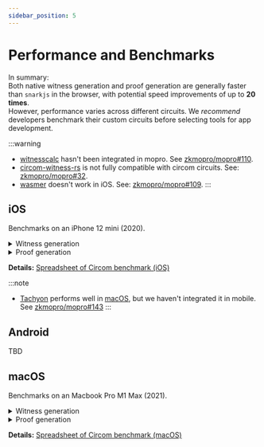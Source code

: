 ```yaml
---
sidebar_position: 5
---
```


# Performance and Benchmarks

In summary: <br/>
Both native witness generation and proof generation are generally faster than `snarkjs` in the browser, with potential speed improvements of up to **20 times**. <br/>
However, performance varies across different circuits.
We _recommend_ developers benchmark their custom circuits before selecting tools for app development.

:::warning
- [witnesscalc](https://github.com/0xPolygonID/witnesscalc) hasn't been integrated in mopro. See [zkmopro/mopro#110](https://github.com/zkmopro/mopro/issues/110).
- [circom-witness-rs](https://github.com/philsippl/circom-witness-rs) is not fully compatible with circom circuits. See: [zkmopro/mopro#32](https://github.com/zkmopro/mopro/issues/32).
- [wasmer](https://github.com/arkworks-rs/circom-compat) doesn't work in iOS. See: [zkmopro/mopro#109](https://github.com/zkmopro/mopro/issues/109).
:::

## iOS

Benchmarks on an iPhone 12 mini (2020).

<details>
  <summary>Witness generation</summary>

| SHA256 | [witnesscalc](https://github.com/0xPolygonID/witnesscalc) | [circom-witness-rs](https://github.com/philsippl/circom-witness-rs) | [wasmer](https://github.com/arkworks-rs/circom-compat) | [w2c](https://github.com/vimwitch/rust-witness) | [snarkjs](https://github.com/iden3/snarkjs) |
| :--: | :--: | :--: | :--: | :--: | :--: |
| Average | 22.3 ms | 36.1 ms | 476.1 ms | 90.3 ms | 163.5 ms |
| Stdev | 1.2 ms | 0.3 ms | 27.8 ms | 1.2 ms | 6.7 ms |
| Comparing to snarkjs | <font color="FFB546">**~7x**</font> | ~4.5x | ~(-3)x | ~1.8 | - |

<iframe width="552" height="257" seamless frameborder="0" scrolling="no" src="https://docs.google.com/spreadsheets/d/e/2PACX-1vTbLHpEzT1ybhta5NVQrDQuOLwgGzLGpm2amiWgLRu0l9ZvXMNtNZ-DWIlySL0zO30UWn_nZvkfaQWY/pubchart?oid=745835114&amp;format=interactive"></iframe>

| Keccak256 | [witnesscalc](https://github.com/0xPolygonID/witnesscalc) | [circom-witness-rs](https://github.com/philsippl/circom-witness-rs) | [wasmer](https://github.com/arkworks-rs/circom-compat) | [w2c](https://github.com/vimwitch/rust-witness) | [snarkjs](https://github.com/iden3/snarkjs) |
| :--: | :--: | :--: | :--: | :--: | :--: |
| Average | 144.7 ms | 26.2 ms | 440.7 ms | 160.7 ms | 257.1 ms |
| Stdev | 1.8 ms | 4.5 ms | 10.4 ms | 3.3 ms | 4.1 ms |
| Comparing to snarkjs | ~1.8x | <font color="FFB546">**~10x**</font> | ~(-1.7)x | ~1.6x | - |

<iframe width="541" height="259" seamless frameborder="0" scrolling="no" src="https://docs.google.com/spreadsheets/d/e/2PACX-1vTbLHpEzT1ybhta5NVQrDQuOLwgGzLGpm2amiWgLRu0l9ZvXMNtNZ-DWIlySL0zO30UWn_nZvkfaQWY/pubchart?oid=1466340585&amp;format=interactive"></iframe>

| RSA | [witnesscalc](https://github.com/0xPolygonID/witnesscalc) | [circom-witness-rs](https://github.com/philsippl/circom-witness-rs) | [wasmer](https://github.com/arkworks-rs/circom-compat) | [w2c](https://github.com/vimwitch/rust-witness) | [snarkjs](https://github.com/iden3/snarkjs) |
| :--: | :--: | :--: | :--: | :--: | :--: |
| Average | 208.5 ms | 513.1 ms | 5488 ms | 3861 ms | 5421 ms |
| Stdev | 5.8 ms | 11.2 ms | 47.8 ms | 10.8 ms | 9.9 ms |
| Comparing to snarkjs | <font color="FFB546">**~26x**</font> | ~10x | ~(-1)x | ~1.4x | - |

<iframe width="537" height="256" seamless frameborder="0" scrolling="no" src="https://docs.google.com/spreadsheets/d/e/2PACX-1vTbLHpEzT1ybhta5NVQrDQuOLwgGzLGpm2amiWgLRu0l9ZvXMNtNZ-DWIlySL0zO30UWn_nZvkfaQWY/pubchart?oid=1593466084&amp;format=interactive"></iframe>
</details>

<details>
  <summary>Proof generation</summary>

| SHA256 | [rapidsnark](https://github.com/iden3/rapidsnark) | [ark-works](https://github.com/arkworks-rs/circom-compat) | [snarkjs](https://github.com/iden3/snarkjs) |
| :--: | :--: | :--: | :--: | 
| Average | 795.2 ms | 550.4 ms | 2374.1 ms |
| Stdev | 17.2 ms | 27.2 ms | 62.9 ms |
| Comparing to snarkjs | ~3x | <font color="FFB546">**~4.3x**</font> | - |

<iframe width="467" height="269" seamless frameborder="0" scrolling="no" src="https://docs.google.com/spreadsheets/d/e/2PACX-1vTbLHpEzT1ybhta5NVQrDQuOLwgGzLGpm2amiWgLRu0l9ZvXMNtNZ-DWIlySL0zO30UWn_nZvkfaQWY/pubchart?oid=127729877&amp;format=interactive"></iframe>

| Keccak256 | [rapidsnark](https://github.com/iden3/rapidsnark) | [ark-works](https://github.com/arkworks-rs/circom-compat) | [snarkjs](https://github.com/iden3/snarkjs) |
| :--: | :--: | :--: | :--: | 
| Average | 2647.9 ms | 1221.1 ms | 8149.1 ms |
| Stdev | 14.4 ms | 42.7 ms | 283.575 ms |
| Comparing to snarkjs | ~3x | <font color="FFB546">**~6.7x**</font> | - |

<iframe width="495" height="252" seamless frameborder="0" scrolling="no" src="https://docs.google.com/spreadsheets/d/e/2PACX-1vTbLHpEzT1ybhta5NVQrDQuOLwgGzLGpm2amiWgLRu0l9ZvXMNtNZ-DWIlySL0zO30UWn_nZvkfaQWY/pubchart?oid=333122430&amp;format=interactive"></iframe>

| RSA | [rapidsnark](https://github.com/iden3/rapidsnark) | [ark-works](https://github.com/arkworks-rs/circom-compat) | [snarkjs](https://github.com/iden3/snarkjs) |
| :--: | :--: | :--: | :--: | 
| Average | 2908.6 ms | 2324.4 ms | 10304.8 ms |
| Stdev | 112.9 ms | 67.1 ms | 605.5 ms |
| Comparing to snarkjs | ~3.5x | <font color="FFB546">**~4.4x**</font> | - |

<iframe width="484" height="266" seamless frameborder="0" scrolling="no" src="https://docs.google.com/spreadsheets/d/e/2PACX-1vTbLHpEzT1ybhta5NVQrDQuOLwgGzLGpm2amiWgLRu0l9ZvXMNtNZ-DWIlySL0zO30UWn_nZvkfaQWY/pubchart?oid=1171109874&amp;format=interactive"></iframe>
</details>

**Details:** [Spreadsheet of Circom benchmark (iOS)](https://docs.google.com/spreadsheets/d/1MFABmsYSUsWDmhbjleqhBXk7nkYwhu589yK-CHtRkNI/edit?usp=sharing)

:::note
- [Tachyon](https://github.com/kroma-network/tachyon) performs well in [macOS](#macos), but we haven't integrated it in mobile. See [zkmopro/mopro#143](https://github.com/zkmopro/mopro/issues/143)
:::

## Android

TBD

## macOS

Benchmarks on an Macbook Pro M1 Max (2021).

<details>
  <summary>Witness generation</summary>

| SHA256 | [Tachyon](https://github.com/kroma-network/tachyon) | [witnesscalc](https://github.com/0xPolygonID/witnesscalc) | [circom-witness-rs](https://github.com/philsippl/circom-witness-rs) | [wasmer](https://github.com/arkworks-rs/circom-compat) | [w2c](https://github.com/vimwitch/rust-witness) | [snarkjs](https://github.com/iden3/snarkjs) |
| :--: | :--: | :--: | :--: | :--: | :--: | :--: |
| Average | 3.2 ms | 22.2 ms | 42.8 ms | 454.5 ms | 88.8 ms | 132.8 ms | 
| Stdev | 0.2 ms | 5.2 ms | 2.2 ms | 26.7 ms | 1.0 ms | 1.3 ms |
| Comparing to snarkjs | <font color="FFB546">**~41x**</font> | ~6x | ~3x | ~(-3.4)x | ~1.5x | - |

<iframe width="466" height="254" seamless frameborder="0" scrolling="no" src="https://docs.google.com/spreadsheets/d/e/2PACX-1vQOuS5abdzvh6znXORvSo7M85ubmDpSmE3C1Zs_l56wd25lMK4FZPEWOaCp7WrOlIjc3jEcWa0lfiy9/pubchart?oid=2079338651&amp;format=interactive"></iframe>

| Keccak256 | [Tachyon](https://github.com/kroma-network/tachyon) | [witnesscalc](https://github.com/0xPolygonID/witnesscalc) | [circom-witness-rs](https://github.com/philsippl/circom-witness-rs) | [wasmer](https://github.com/arkworks-rs/circom-compat) | [w2c](https://github.com/vimwitch/rust-witness) | [snarkjs](https://github.com/iden3/snarkjs) |
| :--: | :--: | :--: | :--: | :--: | :--: | :--: |
| Average | 9.8 ms | 72.3 ms | 14.1 ms | 447.1 ms | 169 ms | 234.6 ms | 
| Stdev | 0.4 ms | 7.7 ms | 0.8 ms | 5.9 ms | 2.0 ms | 3.2 ms |
| Comparing to snarkjs | <font color="FFB546">**~23x**</font> | ~3x | ~16x | ~(-1.9)x | x1.4x | - |

<iframe width="530" height="245" seamless frameborder="0" scrolling="no" src="https://docs.google.com/spreadsheets/d/e/2PACX-1vQOuS5abdzvh6znXORvSo7M85ubmDpSmE3C1Zs_l56wd25lMK4FZPEWOaCp7WrOlIjc3jEcWa0lfiy9/pubchart?oid=129836159&amp;format=interactive"></iframe>

| RSA | [Tachyon](https://github.com/kroma-network/tachyon) | [witnesscalc](https://github.com/0xPolygonID/witnesscalc) | [circom-witness-rs](https://github.com/philsippl/circom-witness-rs) | [wasmer](https://github.com/arkworks-rs/circom-compat) | [w2c](https://github.com/vimwitch/rust-witness) | [snarkjs](https://github.com/iden3/snarkjs) |
| :--: | :--: | :--: | :--: | :--: | :--: | :--: |
| Average | 4.3 ms | 167.6 ms | 522.9 ms | 5109 ms | 3847.2 ms | 4638.8 ms | 
| Stdev | 0.2 ms | 7.5 ms | 7.7 ms | 25.1 ms | 61.3 ms | 32.4 ms |
| Comparing to snarkjs | <font color="FFB546">**~1078x**</font> | ~27x | ~8.8x | ~(-1.1)x | ~1.2x | - |

<iframe width="552" height="259" seamless frameborder="0" scrolling="no" src="https://docs.google.com/spreadsheets/d/e/2PACX-1vQOuS5abdzvh6znXORvSo7M85ubmDpSmE3C1Zs_l56wd25lMK4FZPEWOaCp7WrOlIjc3jEcWa0lfiy9/pubchart?oid=1347845461&amp;format=interactive"></iframe>
</details>


<details>
  <summary>Proof generation</summary>
| SHA256 | [Tachyon](https://github.com/kroma-network/tachyon) | [rapidsnark](https://github.com/iden3/rapidsnark) | [ark-works](https://github.com/arkworks-rs/circom-compat) | [snarkjs](https://github.com/iden3/snarkjs) |
| :--: | :--: | :--: | :--: | :--: | 
| Average | 385.2 ms | 773.8 ms | 1137.3 ms | 1350.4 ms |
| Stdev | 3.6 ms | 17 ms | 127 ms | 26 ms |
| Comparing to snarkjs | <font color="FFB546">**~3.5x**</font> | ~1.7x | ~1.1 | - |

<iframe width="432" height="267" seamless frameborder="0" scrolling="no" src="https://docs.google.com/spreadsheets/d/e/2PACX-1vQOuS5abdzvh6znXORvSo7M85ubmDpSmE3C1Zs_l56wd25lMK4FZPEWOaCp7WrOlIjc3jEcWa0lfiy9/pubchart?oid=160655426&amp;format=interactive"></iframe>

| Keccak256 | [Tachyon](https://github.com/kroma-network/tachyon) | [rapidsnark](https://github.com/iden3/rapidsnark) | [ark-works](https://github.com/arkworks-rs/circom-compat) | [snarkjs](https://github.com/iden3/snarkjs) |
| :--: | :--: | :--: | :--: | :--: | 
| Average | 1365 ms | 2514 ms | 1133 ms | 3791 ms |
| Stdev | 11.6 ms | 75.2 ms | 168 ms | 58.6 ms |
| Comparing to snarkjs | **~2.7x** | ~1.5x | <font color="FFB546">**~3.3**</font> | - |

<iframe width="472" height="263" seamless frameborder="0" scrolling="no" src="https://docs.google.com/spreadsheets/d/e/2PACX-1vQOuS5abdzvh6znXORvSo7M85ubmDpSmE3C1Zs_l56wd25lMK4FZPEWOaCp7WrOlIjc3jEcWa0lfiy9/pubchart?oid=222721960&amp;format=interactive"></iframe>

| RSA | [Tachyon](https://github.com/kroma-network/tachyon) | [rapidsnark](https://github.com/iden3/rapidsnark) | [ark-works](https://github.com/arkworks-rs/circom-compat) | [snarkjs](https://github.com/iden3/snarkjs) |
| :--: | :--: | :--: | :--: | :--: | 
| Average | 1665 ms | 2560 ms | 2530 ms | 5504 ms |
| Stdev | 11.2 ms | 21.3 ms | 266.1 ms | 69.3 ms |
| Comparing to snarkjs | <font color="FFB546">**~3.3**</font> | ~2.1x | ~2.1x | - |

<iframe width="472" height="279" seamless frameborder="0" scrolling="no" src="https://docs.google.com/spreadsheets/d/e/2PACX-1vQOuS5abdzvh6znXORvSo7M85ubmDpSmE3C1Zs_l56wd25lMK4FZPEWOaCp7WrOlIjc3jEcWa0lfiy9/pubchart?oid=1443184132&amp;format=interactive"></iframe>
</details>

**Details:** [Spreadsheet of Circom benchmark (macOS)](https://docs.google.com/spreadsheets/d/1irKg_TOP-yXms8igwCN_3OjVrtFe5gTHkuF0RbrVuho/edit?usp=sharing)
